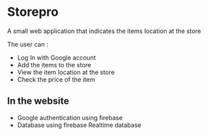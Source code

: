 # Storepro
A small web application that indicates the items location at the store  

The user can :
- Log In with Google account
- Add the items to the store
- View the item location at the store
- Check the price of the item


## In the website
- Google authentication using firebase
- Database using firebase Realtime database
